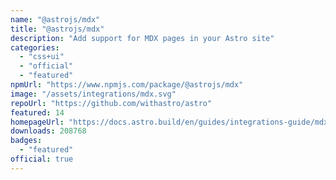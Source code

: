 ```yaml
---
name: "@astrojs/mdx"
title: "@astrojs/mdx"
description: "Add support for MDX pages in your Astro site"
categories:
  - "css+ui"
  - "official"
  - "featured"
npmUrl: "https://www.npmjs.com/package/@astrojs/mdx"
image: "/assets/integrations/mdx.svg"
repoUrl: "https://github.com/withastro/astro"
featured: 14
homepageUrl: "https://docs.astro.build/en/guides/integrations-guide/mdx/"
downloads: 208768
badges:
  - "featured"
official: true
---
```

